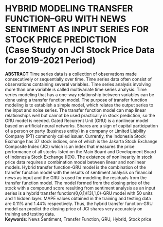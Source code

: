 # HYBRID MODELING TRANSFER FUNCTION–GRU WITH NEWS SENTIMENT AS INPUT SERIES FOR STOCK PRICE PREDICTION <br>(Case Study on JCI Stock Price Data for 2019-2021 Period)

**ABSTRACT**
Time series data is a collection of observations made consecutively or sequentially over time. Time series data often consist of observations containing several variables. Time series analysis involving more than one variable is called multivariate time series analysis. Time series modeling that has a one-way relationship between variables can be done using a transfer function model. The purpose of transfer function modeling is to establish a simple model, which relates the output series to the input and noise series. The transfer function model can map linear relationships well but cannot be used practically in stock prediction, so the GRU model is needed. Gated Recurrent Unit (GRU) is a nonlinear model based on artificial neural networks. Shares are a sign of capital participation of a person or party (business entity) in a company or Limited Liability Company (PT) commonly called issuer. Currently, the Indonesia Stock Exchange has 37 stock indices, one of which is the Jakarta Stock Exchange Composite Index (JCI) which is an index that measures the price performance of all stocks listed on the Main Board and Development Board of Indonesia Stock Exchange (IDX). The existence of nonlinearity in stock price data requires a combination model between linear and nonlinear models. Hybrid transfer function-GRU model is the combination of the transfer function model with the results of sentiment analysis on financial news as input and the GRU is used for modeling the residuals from the transfer function model. The model formed from the closing price of the stock with a compound score resulting from sentiment analysis as an input series is a hybrid transfer function(0,0,1)([3],1,0)-GRU model with 50 units and 1 hidden layer. MAPE values obtained in the training and testing data are 0.11% and 1.44% respectively. Thus, the hybrid transfer function-GRU model can predict the closing price of JCI shares very accurately on training and testing data.
<br>**Keywords**: News Sentiment, Transfer Function, GRU, Hybrid, Stock price
